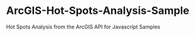 ArcGIS-Hot-Spots-Analysis-Sample
================================

Hot Spots Analysis from the ArcGIS API for Javascript Samples

